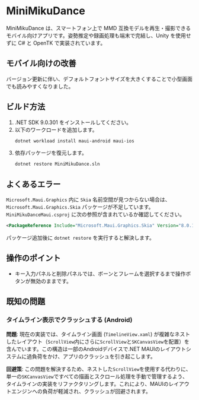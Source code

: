 # MiniMikuDance

MiniMikuDance は、スマートフォン上で MMD 互換モデルを再生・撮影できるモバイル向けアプリです。姿勢推定や録画処理も端末で完結し、Unity を使用せずに C# と OpenTK で実装されています。

## モバイル向けの改善

バージョン更新に伴い、デフォルトフォントサイズを大きくすることで小型画面でも読みやすくなりました。

## ビルド方法

1. .NET SDK 9.0.301 をインストールしてください。
2. 以下のワークロードを追加します。
   ```bash
   dotnet workload install maui-android maui-ios
   ```
3. 依存パッケージを復元します。
   ```bash
   dotnet restore MiniMikuDance.sln
   ```

## よくあるエラー

`Microsoft.Maui.Graphics` 内に `Skia` 名前空間が見つからない場合は、`Microsoft.Maui.Graphics.Skia` パッケージが不足しています。`MiniMikuDanceMaui.csproj` に次の参照が含まれているか確認してください。
```xml
<PackageReference Include="Microsoft.Maui.Graphics.Skia" Version="8.0.100" />
```
パッケージ追加後に `dotnet restore` を実行すると解決します。


## 操作のポイント

- キー入力パネルと削除パネルでは、ボーンとフレームを選択するまで操作ボタンが無効のままです。

## 既知の問題

### タイムライン表示でクラッシュする (Android)

**問題**: 現在の実装では、タイムライン画面 (`TimelineView.xaml`) が複雑なネストしたレイアウト（`ScrollView`内にさらに`ScrollView`と`SKCanvasView`を配置）を含んでいます。この構造は一部のAndroidデバイスで.NET MAUIのレイアウトシステムに過負荷をかけ、アプリのクラッシュを引き起こします。

**回避策**: この問題を解決するため、ネストした`ScrollView`を使用する代わりに、単一の`SKCanvasView`ですべての描画とスクロール処理を手動で管理するよう、タイムラインの実装をリファクタリングします。これにより、MAUIのレイアウトエンジンへの負荷が軽減され、クラッシュが回避されます。